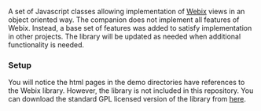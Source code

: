 A set of Javascript classes allowing implementation of [Webix](https://webix.com) views in an object oriented way.
The companion does not implement all features of Webix. Instead, a base set of features was added
to satisfy implementation in other projects. The library will be updated as needed when additional
functionality is needed.

### Setup
You will notice the html pages in the demo directories have references to the Webix library. However, the library
is not included in this repository. You can download the standard GPL licensed version of
the library from [here](https://webix.com/get-webix-gpl/).
